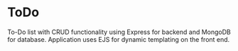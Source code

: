 # ToDo
To-Do list with CRUD functionality using Express for backend and MongoDB for database. Application uses EJS for dynamic templating on the front end. 
